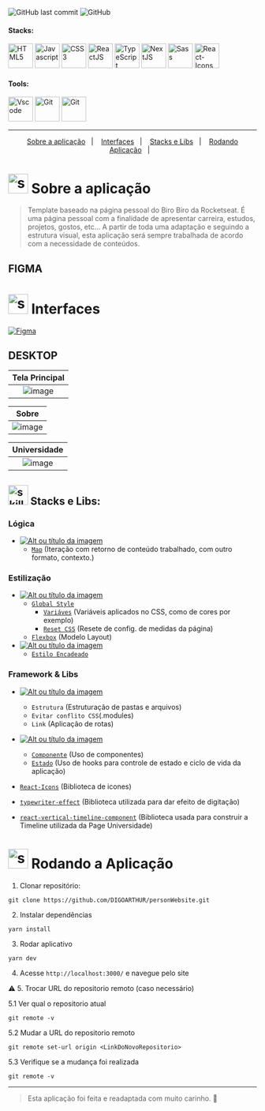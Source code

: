 <!-- VISUALIZAR NO VSCODE  CTRL + K  V -->

<!-- BADGES https://www.youtube.com/watch?v=cRoBt6AZgjc
https://dev.to/envoy_/150-badges-for-github-pnk

BUILD BADGES
https://shields.io
ICONS
https://simpleicons.org/?q=react
-->

 <!------------------------------------BANNER PROJECT-->






 <!------------------------------------SHIELDS PROJECT-->
  ![GitHub last commit](https://img.shields.io/github/last-commit/digoarthur/personWebsite)
  ![GitHub](https://img.shields.io/github/license/digoarthur/personWebsite)
  
  

 <!------------------------------------STACKS-->
#### Stacks:
<p align="left">

 <a href="https://developer.mozilla.org/pt-BR/docs/Web/HTML"><img  alt="HTML5"  width="50" height="50" src="https://user-images.githubusercontent.com/59892368/149663188-8298a9bf-f3ce-4881-944f-e94edf37beed.png"><a/>
   <a href="https://github.com/braziljs/eloquente-javascript"><img  alt="Javascript"  width="50" height="50" src="https://user-images.githubusercontent.com/59892368/149663192-19043371-127c-47f0-8553-0f407c51e2c5.png"><a/>
   <a href="https://developer.mozilla.org/pt-BR/docs/Web/CSS"><img  alt="CSS3"  width="50" height="50" src="https://user-images.githubusercontent.com/59892368/149663193-40e11362-c724-49cf-a0b5-a20f98c8e4ba.png"><a/>
   <a href="https://pt-br.reactjs.org/"><img  alt="ReactJS"  width="50" height="50" src="https://user-images.githubusercontent.com/59892368/110185477-3255b480-7df1-11eb-8399-07a57b05eefb.png"><a/>
   <a href="https://www.typescriptlang.org/"><img  alt="TypeScript"  width="50" height="50" src="https://user-images.githubusercontent.com/59892368/149662563-c86be27c-b905-4aaf-b726-fb1146465ea7.png"><a/>
   <a href="https://nextjs.org/"><img  alt="NextJS"  width="50" height="50" src="https://user-images.githubusercontent.com/59892368/152626659-7431e51e-e4ea-4ee5-baf9-c916ccd72ae9.png"><a/>
    <a href="https://sass-lang.com"><img  alt="Sass"  width="50" height="50" src="https://user-images.githubusercontent.com/59892368/197538138-4aac6895-cad3-40af-a9c8-f51a22aa680a.png"><a/>
       <a href="https://react-icons.github.io/react-icons/"><img  alt="React-Icons"  width="50" height="50" src="https://user-images.githubusercontent.com/59892368/197551891-5fcd2eca-9cd9-4dfd-88b9-7b0f533d4d73.png"><a/>
   
</p>
  

 

 <!------------------------------------TOOLS-->
 #### Tools:
 <a href="https://code.visualstudio.com/"><img  alt="Vscode"  width="50" height="50" src="https://user-images.githubusercontent.com/59892368/149663512-3f83da57-bdfe-4cef-bcc2-feb304a738ff.png"><a/>
 <a href="https://git-scm.com/"><img  alt="Git"  width="50" height="50" src="https://user-images.githubusercontent.com/59892368/149677999-f5947f0b-e535-4ba2-911c-1c5926045c35.png"><a/>
  <a href="https://yarnpkg.com"><img  alt="Git"  width="50" height="50" src="https://user-images.githubusercontent.com/59892368/197615074-2e78b82c-b853-455c-8920-272cf1ce6399.svg"><a/>  
     
<hr>
  
  <!------------------------------------PROJECT ICON-->
  

   <!------------------------------------SUMMARY-->
<p align="center">
  <a href="https://github.com/DIGOARTHUR/personWebsite#--sobre-a-aplicação-">Sobre a aplicação</a>&nbsp;&nbsp;&nbsp;|&nbsp;&nbsp;&nbsp;
  <a href="https://github.com/DIGOARTHUR/personWebsite#--interfaces-"> Interfaces</a>&nbsp;&nbsp;&nbsp;|&nbsp;&nbsp;&nbsp;
  <a href="https://github.com/DIGOARTHUR/personWebsite#-stacks-e-libs-">Stacks e Libs</a>&nbsp;&nbsp;&nbsp;|&nbsp;&nbsp;&nbsp;
  <a href="https://github.com/DIGOARTHUR/personWebsite#-rodando-a-aplicação">Rodando Aplicação</a>&nbsp;&nbsp;&nbsp;|&nbsp;&nbsp;&nbsp;
 
</p>  

  
  
   <!------------------------------------DESCRIPTION-->

# <img  alt="skills"  width="40" height="40" src="https://user-images.githubusercontent.com/59892368/148622497-164365e8-f6b0-4f40-bc75-a0ed4da6059b.png">  Sobre a aplicação <!---write here : talk a little about project: what's does, example.  -->
> Template baseado na página pessoal do Biro Biro da Rocketseat. É uma página pessoal com a finalidade de apresentar carreira, estudos, projetos, gostos, etc... A partir de toda uma adaptação e seguindo a estrutura visual, esta aplicação será sempre trabalhada de acordo com a necessidade de conteúdos.
  
  
<!------------------------------------LAYOUT -->


## FIGMA 
# <img  alt="skills"  width="40" height="40" src="https://user-images.githubusercontent.com/59892368/149667468-f228e4e8-c2f0-474d-858d-6b9216f49b2f.png">  Interfaces <!---write here : demonstration of the application layout.  -->
  
<a href="https://www.figma.com/file/YM4JFm0d4b4TovqmCNrgRW/ig.news?node-id=1%3A2" target="_blank"><img alt="Figma" src="https://img.shields.io/badge/figma%20-%23F24E1E.svg?&style=for-the-badge&logo=figma&logoColor=white"/></a>

    

## DESKTOP
  
|                             Tela Principal                             |
| :-------------------------------------------------------------------: |
|   ![image](https://user-images.githubusercontent.com/59892368/197564641-13a377f4-cdeb-48d5-ab6b-42a1e4d3298e.gif) |

  
  |                               Sobre                              |
| :-------------------------------------------------------------------: |
|   ![image](https://user-images.githubusercontent.com/59892368/197567841-ed38d6c6-cabb-47a9-a795-508ae3b646d9.png)|

  
|                                 Universidade                     |
| :--------------------------------------------------------------: |
|   ![image](https://user-images.githubusercontent.com/59892368/197568006-10b15226-8ffe-4914-bca6-60cf1d1e18c4.png)|
  

  


  
  
  
  <!------------------------------------PRODUCTION SKILLS-->

## <img  alt="skills"  width="40" height="40" src="https://user-images.githubusercontent.com/59892368/197614534-e12fb94a-b5cf-44ff-8d57-debad7299b0b.png"> Stacks e Libs: <!---write here: learned concepts; -->

### Lógica 
*  <a href="https://devdigoarthur.notion.site/Map-a87c73417a064372b122bf448f4c6ed4"> ![Alt ou título da imagem](https://img.shields.io/badge/-JavaScript-/?logo=JavaScript&logoColor=white&color=yellow)<a/>
   * [`Map`](https://developer.mozilla.org/pt-BR/docs/Web/JavaScript/Reference/Global_Objects/Map) (Iteração com retorno de conteúdo trabalhado, com outro formato, contexto.)
   
### Estilização 
* <a href="https://developer.mozilla.org/pt-BR/docs/Web/CSS"> ![Alt ou título da imagem](https://img.shields.io/badge/-CSS3-/?logo=CSS3&logoColor=white&color=blue)<a/> 
  * [`Global Style`]()
     * [`Variáves`](https://developer.mozilla.org/pt-BR/docs/Web/CSS/Using_CSS_custom_properties) (Variáveis aplicados no CSS, como de cores por exemplo)
     * [`Reset CSS`](https://www.alura.com.br/artigos/o-que-e-reset-css) (Resete de config. de medidas da página)
  * [`Flexbox`](https://css-tricks.com/snippets/css/a-guide-to-flexbox/) (Modelo Layout)
* <a href="https://sass-lang.com"> ![Alt ou título da imagem](https://img.shields.io/badge/-Sass-/?logo=Sass&logoColor=white&color=ff69b4)<a/> 
  * [`Estilo Encadeado`]()
   
### Framework & Libs
* <a href="https://nextjs.org"> ![Alt ou título da imagem](https://img.shields.io/badge/-NextJS-/?logo=Next.js&logoColor=white&color=lightgrey)<a/>  
  * `Estrutura` (Estruturação de pastas e arquivos)
  * `Evitar conflito CSS`(.modules) 
  * `Link` (Aplicação de rotas)    
   
* <a href="https://reactjs.org"> ![Alt ou título da imagem](https://img.shields.io/badge/-ReactJS-/?logo=React&logoColor=white&color=blue)<a/> 
  * [`Componente`](https://reactjs.org/docs/components-and-props.html) (Uso de componentes)
  * [`Estado`](https://reactjs.org/docs/state-and-lifecycle.html) (Uso de hooks para controle de estado e ciclo de vida da aplicação)

*  [`React-Icons`](https://chakra-ui.com) (Biblioteca de icones)
*  [`typewriter-effect`](https://www.npmjs.com/package/typewriter-effect) (Biblioteca utilizada para dar efeito de digitação)
*  [`react-vertical-timeline-component`](https://tanstack.com/query/v4/?from=reactQueryV3&original=https://react-query-v3.tanstack.com/) (Biblioteca usada para construir a Timeline utilizada da Page Universidade) 
  
 
  <!------------------------------------RUN APP-->
 
 # <img  alt="skills"  width="40" height="40" src="https://user-images.githubusercontent.com/59892368/142216697-dd93272c-c614-4664-9d63-c4e4dfc3e0f3.gif"> Rodando a Aplicação
 

1. Clonar repositório:

```
git clone https://github.com/DIGOARTHUR/personWebsite.git
```

2. Instalar dependências

```
yarn install
```

3. Rodar aplicativo

```
yarn dev
```

4. Acesse `http://localhost:3000/` e navegue pelo site

:warning: 5. Trocar URL do repositorio remoto (caso necessário)

  5.1 Ver qual o repositorio atual
```
git remote -v
```
  5.2 Mudar a URL do repositorio remoto
```
git remote set-url origin <LinkDoNovoRepositorio>
```
  5.3 Verifique se a mudança foi realizada
```
git remote -v
```


  <!------------------------------------WHY/THANKS->



 # <img  alt="skills"  width="40" height="40" src="https://user-images.githubusercontent.com/59892368/148622627-c1eaa513-ca90-49e2-b5b8-c11d369becef.png"> Por quê?  <!---write here : motivation that led to created ; why did you do this program?   -->


 ---

   > Esta aplicação foi feita e readaptada com muito carinho. 💜
  
  
  



